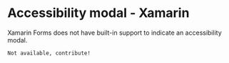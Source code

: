 # Accessibility modal - Xamarin

Xamarin Forms does not have built-in support to indicate an accessibility modal.

```xml
Not available, contribute!
```
